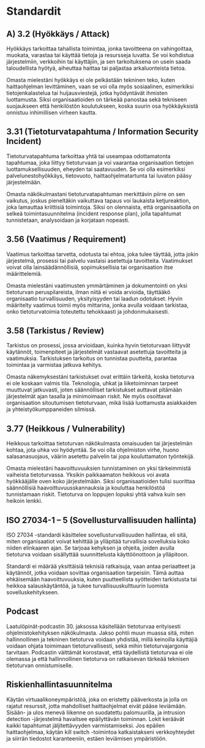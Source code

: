 # Standardit

## A) 3.2 (Hyökkäys / Attack)
Hyökkäys tarkoittaa tahallista toimintaa, jonka tavoitteena on vahingoittaa, muokata, varastaa tai käyttää tietoja ja resursseja luvatta. Se voi kohdistua järjestelmiin, verkkoihin tai käyttäjiin, ja sen tarkoituksena on usein saada taloudellista hyötyä, aiheuttaa haittaa tai paljastaa arkaluonteista tietoa.

Omasta mielestäni hyökkäys ei ole pelkästään tekninen teko, kuten haittaohjelman levittäminen, vaan se voi olla myös sosiaalinen, esimerkiksi tietojenkalastelua tai huijausviestejä, jotka hyödyntävät ihmisten luottamusta. Siksi organisaatioiden on tärkeää panostaa sekä tekniseen suojaukseen että henkilöstön koulutukseen, koska suurin osa hyökkäyksistä onnistuu inhimillisen virheen kautta.

## 3.31 (Tietoturvatapahtuma / Information Security Incident)
Tietoturvatapahtuma tarkoittaa yhtä tai useampaa odottamatonta tapahtumaa, joka liittyy tietoturvaan ja voi vaarantaa organisaation tietojen luottamuksellisuuden, eheyden tai saatavuuden. Se voi olla esimerkiksi palvelunestohyökkäys, tietovuoto, haittaohjelmatartunta tai luvaton pääsy järjestelmään.

Omasta näkökulmastani tietoturvatapahtuman merkittävin piirre on sen vaikutus, joskus pieneltäkin vaikuttava tapaus voi laukaista ketjureaktion, joka lamauttaa kriittisiä toimintoja. Siksi on olennaista, että organisaatiolla on selkeä toimintasuunnitelma (incident response plan), jolla tapahtumat tunnistetaan, analysoidaan ja korjataan nopeasti.

## 3.56 (Vaatimus / Requirement)
Vaatimus tarkoittaa tarvetta, odotusta tai ehtoa, joka tulee täyttää, jotta jokin järjestelmä, prosessi tai palvelu vastaisi asetettuja tavoitteita. Vaatimukset voivat olla lainsäädännöllisiä, sopimuksellisia tai organisaation itse määrittelemiä.

Omasta mielestäni vaatimusten ymmärtäminen ja dokumentointi on yksi tietoturvan peruspilareista, ilman niitä ei voida arvioida, täyttääkö organisaatio turvallisuuden, yksityisyyden tai laadun odotukset. Hyvin määritelty vaatimus toimii myös mittarina, jonka avulla voidaan tarkistaa, onko tietoturvatoimia toteutettu tehokkaasti ja johdonmukaisesti.

## 3.58 (Tarkistus / Review)
Tarkistus on prosessi, jossa arvioidaan, kuinka hyvin tietoturvaan liittyvät käytännöt, toimenpiteet ja järjestelmät vastaavat asetettuja tavoitteita ja vaatimuksia. Tarkistuksen tarkoitus on tunnistaa puutteita, parantaa toimintaa ja varmistaa jatkuva kehitys.

Omasta näkemyksestäni tarkistukset ovat erittäin tärkeitä, koska tietoturva ei ole koskaan valmis tila. Teknologia, uhkat ja liiketoiminnan tarpeet muuttuvat jatkuvasti, joten säännölliset tarkistukset auttavat pitämään järjestelmät ajan tasalla ja minimoimaan riskit. Ne myös osoittavat organisaation sitoutumisen tietoturvaan, mikä lisää luottamusta asiakkaiden ja yhteistyökumppaneiden silmissä.

## 3.77 (Heikkous / Vulnerability)
Heikkous tarkoittaa tietoturvan näkökulmasta omaisuuden tai järjestelmän kohtaa, jota uhka voi hyödyntää. Se voi olla ohjelmiston virhe, huono salasanasuojaus, väärin asetettu palvelin tai jopa kouluttamaton työntekijä.

Omasta mielestäni haavoittuvuuksien tunnistaminen on yksi tärkeimmistä vaiheista tietoturvassa. Yksikin paikkaamaton heikkous voi avata hyökkääjälle oven koko järjestelmään. Siksi organisaatioiden tulisi suorittaa säännöllisiä haavoittuvuusskannauksia ja kouluttaa henkilöstöä tunnistamaan riskit. Tietoturva on loppujen lopuksi yhtä vahva kuin sen heikoin lenkki.

## ISO 27034-1 – 5 (Sovellusturvallisuuden hallinta) 
ISO 27034 -standardi käsittelee sovellusturvallisuuden hallintaa, eli sitä, miten organisaatiot voivat kehittää ja ylläpitää turvallisia sovelluksia koko niiden elinkaaren ajan. Se tarjoaa kehyksen ja ohjeita, joiden avulla tietoturva voidaan sisällyttää suunnittelusta käyttöönottoon ja ylläpitoon.

Standardi ei määrää yksittäisiä teknisiä ratkaisuja, vaan antaa periaatteet ja käytännöt, jotka voidaan sovittaa organisaation tarpeisiin. Tämä auttaa ehkäisemään haavoittuvuuksia, kuten puutteellista syötteiden tarkistusta tai heikkoa salauskäytäntöä, ja tukee turvallisuuskulttuurin luomista sovelluskehitykseen.

## Podcast 
Laatulöpinät-podcastin 30. jaksossa käsitellään tietoturvaa erityisesti ohjelmistokehityksen näkökulmasta. Jakso pohtii muun muassa sitä, miten hallinnollinen ja tekninen tietoturva voidaan yhdistää, millä keinoilla käyttäjiä voidaan ohjata toimimaan tietoturvallisesti, sekä mihin tietoturvajargonia tarvitaan. Podcastin väittämät korostavat, että täydellistä tietoturvaa ei ole olemassa ja että hallinnollinen tietoturva on ratkaisevan tärkeää teknisen tietoturvan onnistumiselle.

## Riskienhallintasuunnitelma
Käytän virtuaalikoneympäristöä, joka on eristetty pääverkosta ja jolla on rajatut resurssit, jotta mahdolliset haittaohjelmat eivät pääse leviämään. Sisään- ja ulos menevä liikenne on suodatettu palomuurilla, ja intrusion detection -järjestelmä havaitsee epäilyttävän toiminnan. Lokit keräävät kaikki tapahtumat jäljitettävyyden varmistamiseksi. Jos epäilen haittaohjelmaa, käytän kill switch -toimintoa katkaistakseni verkkoyhteydet ja siirrän tiedostot karanteeniin, estäen leviämisen ympäristöön.
